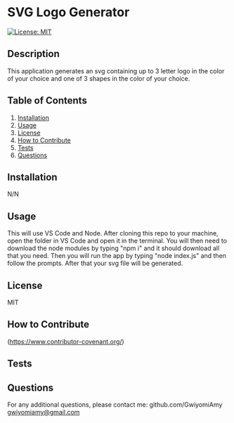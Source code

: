 
   # SVG Logo Generator
   [![License: MIT](https://img.shields.io/badge/License-MIT-yellow.svg)](https://opensource.org/licenses/MIT)

   ## Description
   
   This application generates an svg containing up to 3 letter logo in the color of your choice and one of 3 shapes in the color of your choice.
   
   ## Table of Contents 
   
   1. [Installation](#installation)
   2. [Usage](#usage)
   3. [License](#license)
   4. [How to Contribute](#how-to-contribute)
   5. [Tests](#tests)
   6. [Questions](#questions)
   
   ## Installation
   
   N/N
   
   ## Usage
   
   This will use VS Code and Node. After cloning this repo to your machine, open the folder in VS Code and open it in the terminal. You will then need to download the node modules by typing "npm i" and it should download all that you need. Then you will run the app by typing "node index.js" and then follow the prompts. After that your svg file will be generated.
   
   ## License
   
   MIT

   ## How to Contribute

   (https://www.contributor-covenant.org/)

   ## Tests

   

   ## Questions

   For any additional questions, please contact me:
   github.com/GwiyomiAmy
   gwiyomiamy@gmail.com
   